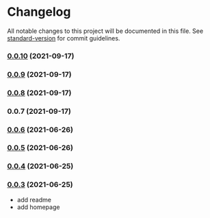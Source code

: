 # Changelog

All notable changes to this project will be documented in this file. See [standard-version](https://github.com/conventional-changelog/standard-version) for commit guidelines.

### [0.0.10](https://github.com/Foreinyel/react-use-shared-state/compare/v0.0.9...v0.0.10) (2021-09-17)

### [0.0.9](https://github.com/Foreinyel/react-use-shared-state/compare/v0.0.8...v0.0.9) (2021-09-17)

### [0.0.8](https://github.com/Foreinyel/react-use-shared-state/compare/v0.0.7...v0.0.8) (2021-09-17)

### 0.0.7 (2021-09-17)

### [0.0.6](https://github.com/Foreinyel/react-use-shared-state/compare/v0.0.5...v0.0.6) (2021-06-26)

### [0.0.5](https://github.com/Foreinyel/react-use-shared-state/compare/v0.0.4...v0.0.5) (2021-06-26)

### [0.0.4](https://github.com/Foreinyel/react-use-shared-state/compare/v0.0.3...v0.0.4) (2021-06-25)

### [0.0.3](https://github.com/Foreinyel/react-use-shared-state/compare/v0.0.2...v0.0.3) (2021-06-25)

- add readme
- add homepage
